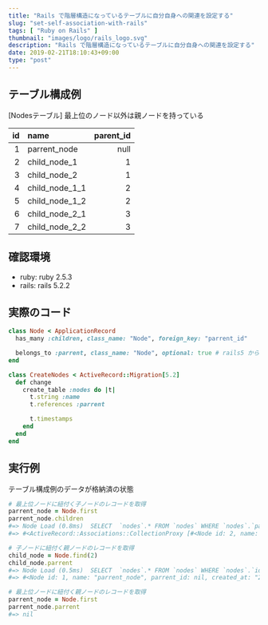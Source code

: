 ```yaml
---
title: "Rails で階層構造になっているテーブルに自分自身への関連を設定する"
slug: "set-self-association-with-rails"
tags: [ "Ruby on Rails" ]
thumbnail: "images/logo/rails_logo.svg"
description: "Rails で階層構造になっているテーブルに自分自身への関連を設定する"
date: 2019-02-21T18:10:43+09:00
type: "post"
---
```


## テーブル構成例

[Nodesテーブル]
最上位のノード以外は親ノードを持っている

| id | name             | parent_id |
|---:|:-----------------|----------:|
| 1  | parrent_node     | null      |
| 2  | child_node_1     | 1         |
| 3  | child_node_2     | 1         |
| 4  | child_node_1_1   | 2         |
| 5  | child_node_1_2   | 2         |
| 6  | child_node_2_1   | 3         |
| 7  | child_node_2_2   | 3         |

## 確認環境

* ruby: ruby 2.5.3
* rails: rails 5.2.2

## 実際のコード

```ruby:app/models/node.rb
class Node < ApplicationRecord
  has_many :children, class_name: "Node", foreign_key: "parrent_id"

  belongs_to :parrent, class_name: "Node", optional: true # rails5 から default が require になっているため　`optional: true` を指定しないと `nil` での保存が不可
end
```

```ruby:db/migrate/{datetime}_create_nodes.rb
class CreateNodes < ActiveRecord::Migration[5.2]
  def change
    create_table :nodes do |t|
      t.string :name
      t.references :parrent

      t.timestamps
    end
  end
end
```

## 実行例

テーブル構成例のデータが格納済の状態

```ruby
# 最上位ノードに紐付く子ノードのレコードを取得
parrent_node = Node.first
parrent_node.children
#=> Node Load (0.8ms)  SELECT  `nodes`.* FROM `nodes` WHERE `nodes`.`parrent_id` = 1 LIMIT 11
#=> #<ActiveRecord::Associations::CollectionProxy [#<Node id: 2, name: "child_node_1", parrent_id: 1, created_at: "2019-02-21 09:05:38", updated_at: "2019-02-21 09:05:38">, #<Node id: 3, name: "child_node_2", parrent_id: 1, created_at: "2019-02-21 09:05:38", updated_at: "2019-02-21 09:05:38">]>

# 子ノードに紐付く親ノードのレコードを取得
child_node = Node.find(2)
child_node.parrent
#=> Node Load (0.5ms)  SELECT  `nodes`.* FROM `nodes` WHERE `nodes`.`id` = 1 LIMIT 1
#=> #<Node id: 1, name: "parrent_node", parrent_id: nil, created_at: "2019-02-21 09:05:37", updated_at: "2019-02-21 09:05:37">

# 最上位ノードに紐付く親ノードのレコードを取得
parrent_node = Node.first
parrent_node.parrent
#=> nil
```
